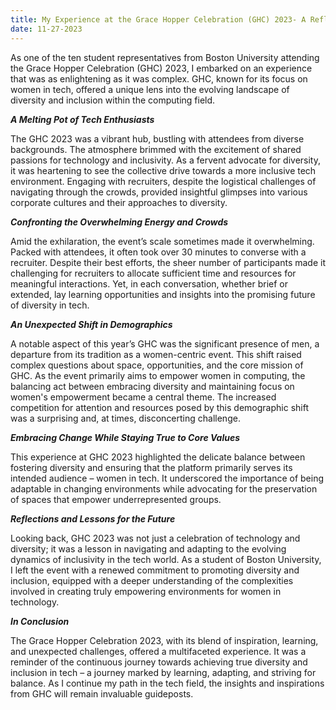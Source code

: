 ```yaml
---
title: My Experience at the Grace Hopper Celebration (GHC) 2023- A Reflection on Diversity, Inclusion, and Changing Dynamics in Technology
date: 11-27-2023
---
```


As one of the ten student representatives from Boston University attending the Grace Hopper Celebration (GHC) 2023, I embarked on an experience that was as enlightening as it was complex. GHC, known for its focus on women in tech, offered a unique lens into the evolving landscape of diversity and inclusion within the computing field.

***A Melting Pot of Tech Enthusiasts***

The GHC 2023 was a vibrant hub, bustling with attendees from diverse backgrounds. The atmosphere brimmed with the excitement of shared passions for technology and inclusivity. As a fervent advocate for diversity, it was heartening to see the collective drive towards a more inclusive tech environment. Engaging with recruiters, despite the logistical challenges of navigating through the crowds, provided insightful glimpses into various corporate cultures and their approaches to diversity.

***Confronting the Overwhelming Energy and Crowds***

Amid the exhilaration, the event’s scale sometimes made it overwhelming. Packed with attendees, it often took over 30 minutes to converse with a recruiter. Despite their best efforts, the sheer number of participants made it challenging for recruiters to allocate sufficient time and resources for meaningful interactions. Yet, in each conversation, whether brief or extended, lay learning opportunities and insights into the promising future of diversity in tech.

***An Unexpected Shift in Demographics***

A notable aspect of this year’s GHC was the significant presence of men, a departure from its tradition as a women-centric event. This shift raised complex questions about space, opportunities, and the core mission of GHC. As the event primarily aims to empower women in computing, the balancing act between embracing diversity and maintaining focus on women's empowerment became a central theme. The increased competition for attention and resources posed by this demographic shift was a surprising and, at times, disconcerting challenge.

***Embracing Change While Staying True to Core Values***

This experience at GHC 2023 highlighted the delicate balance between fostering diversity and ensuring that the platform primarily serves its intended audience – women in tech. It underscored the importance of being adaptable in changing environments while advocating for the preservation of spaces that empower underrepresented groups.

***Reflections and Lessons for the Future***

Looking back, GHC 2023 was not just a celebration of technology and diversity; it was a lesson in navigating and adapting to the evolving dynamics of inclusivity in the tech world. As a student of Boston University, I left the event with a renewed commitment to promoting diversity and inclusion, equipped with a deeper understanding of the complexities involved in creating truly empowering environments for women in technology.

***In Conclusion***

The Grace Hopper Celebration 2023, with its blend of inspiration, learning, and unexpected challenges, offered a multifaceted experience. It was a reminder of the continuous journey towards achieving true diversity and inclusion in tech – a journey marked by learning, adapting, and striving for balance. As I continue my path in the tech field, the insights and inspirations from GHC will remain invaluable guideposts.
